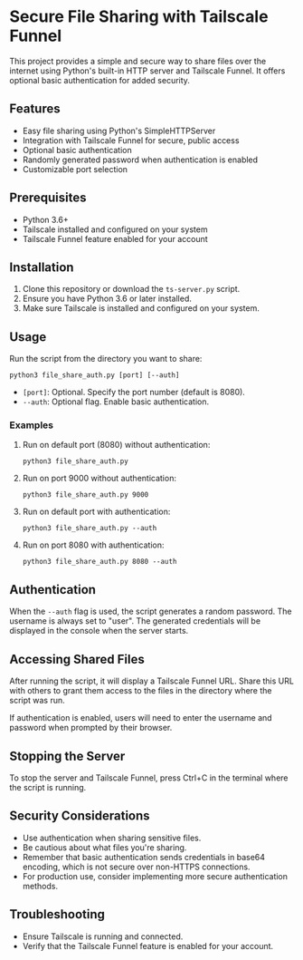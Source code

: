 # Secure File Sharing with Tailscale Funnel

This project provides a simple and secure way to share files over the internet using Python's built-in HTTP server and Tailscale Funnel. It offers optional basic authentication for added security.

## Features

- Easy file sharing using Python's SimpleHTTPServer
- Integration with Tailscale Funnel for secure, public access
- Optional basic authentication
- Randomly generated password when authentication is enabled
- Customizable port selection

## Prerequisites

- Python 3.6+
- Tailscale installed and configured on your system
- Tailscale Funnel feature enabled for your account

## Installation

1. Clone this repository or download the `ts-server.py` script.
2. Ensure you have Python 3.6 or later installed.
3. Make sure Tailscale is installed and configured on your system.

## Usage

Run the script from the directory you want to share:

```
python3 file_share_auth.py [port] [--auth]
```

- `[port]`: Optional. Specify the port number (default is 8080).
- `--auth`: Optional flag. Enable basic authentication.

### Examples

1. Run on default port (8080) without authentication:
   ```
   python3 file_share_auth.py
   ```

2. Run on port 9000 without authentication:
   ```
   python3 file_share_auth.py 9000
   ```

3. Run on default port with authentication:
   ```
   python3 file_share_auth.py --auth
   ```

4. Run on port 8080 with authentication:
   ```
   python3 file_share_auth.py 8080 --auth
   ```

## Authentication

When the `--auth` flag is used, the script generates a random password. The username is always set to "user". The generated credentials will be displayed in the console when the server starts.

## Accessing Shared Files

After running the script, it will display a Tailscale Funnel URL. Share this URL with others to grant them access to the files in the directory where the script was run.

If authentication is enabled, users will need to enter the username and password when prompted by their browser.

## Stopping the Server

To stop the server and Tailscale Funnel, press Ctrl+C in the terminal where the script is running.

## Security Considerations

- Use authentication when sharing sensitive files.
- Be cautious about what files you're sharing.
- Remember that basic authentication sends credentials in base64 encoding, which is not secure over non-HTTPS connections.
- For production use, consider implementing more secure authentication methods.

## Troubleshooting

- Ensure Tailscale is running and connected.
- Verify that the Tailscale Funnel feature is enabled for your account.
